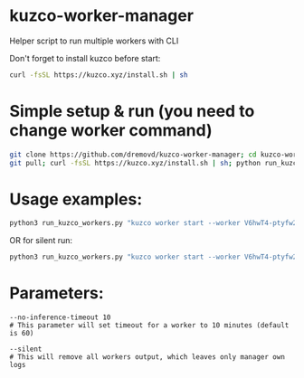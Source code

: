 # kuzco-worker-manager
Helper script to run multiple workers with CLI

Don't forget to install kuzco before start:
```bash
curl -fsSL https://kuzco.xyz/install.sh | sh
```

# Simple setup & run (you need to change worker command)

```bash
git clone https://github.com/dremovd/kuzco-worker-manager; cd kuzco-worker-manager
git pull; curl -fsSL https://kuzco.xyz/install.sh | sh; python run_kuzco_workers.py "kuzco worker start --worker V6hwT4-ptyfw25dcg8JwB --code 53877007-c01b-4389-9b8f-3e6aebe90f2e" 10 --silent
```

# Usage examples:
```bash
python3 run_kuzco_workers.py "kuzco worker start --worker V6hwT4-ptyfw25dcg8JwB --code 53877007-c01b-4389-9b8f-3e6aebe90f2e" 3
```
OR for silent run:
```bash
python3 run_kuzco_workers.py "kuzco worker start --worker V6hwT4-ptyfw25dcg8JwB --code 53877007-c01b-4389-9b8f-3e6aebe90f2e" 3 --silent
```

# Parameters:
```
--no-inference-timeout 10
# This parameter will set timeout for a worker to 10 minutes (default is 60)

--silent
# This will remove all workers output, which leaves only manager own logs
```

